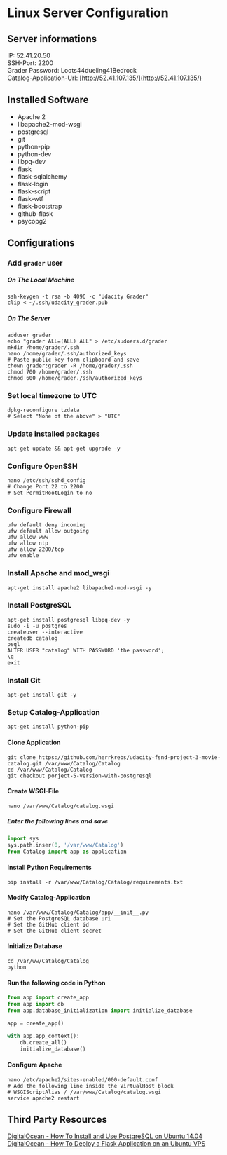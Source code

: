 # Linux Server Configuration

## Server informations
IP: 52.41.20.50  
SSH-Port: 2200  
Grader Password: Loots44dueling41Bedrock  
Catalog-Application-Url: [http://52.41.107.135/](http://52.41.107.135/)

## Installed Software
- Apache 2
- libapache2-mod-wsgi
- postgresql
- git
- python-pip
- python-dev
- libpq-dev
- flask
- flask-sqlalchemy
- flask-login
- flask-script
- flask-wtf
- flask-bootstrap
- github-flask
- psycopg2

## Configurations

### Add  `grader` user
##### On The Local Machine
```
ssh-keygen -t rsa -b 4096 -c "Udacity Grader"
clip < ~/.ssh/udacity_grader.pub
```
##### On The Server
```
adduser grader
echo "grader ALL=(ALL) ALL" > /etc/sudoers.d/grader
mkdir /home/grader/.ssh
nano /home/grader/.ssh/authorized_keys
# Paste public key form clipboard and save
chown grader:grader -R /home/grader/.ssh
chmod 700 /home/grader/.ssh
chmod 600 /home/grader./ssh/authorized_keys
```

### Set local timezone to UTC
```
dpkg-reconfigure tzdata
# Select "None of the above" > "UTC"
```

### Update installed packages
```
apt-get update && apt-get upgrade -y
```

### Configure OpenSSH
```
nano /etc/ssh/sshd_config
# Change Port 22 to 2200
# Set PermitRootLogin to no
```

### Configure Firewall
```
ufw default deny incoming
ufw default allow outgoing
ufw allow www
ufw allow ntp
ufw allow 2200/tcp
ufw enable
```

### Install Apache and mod_wsgi
```
apt-get install apache2 libapache2-mod-wsgi -y
```

### Install PostgreSQL
```
apt-get install postgresql libpq-dev -y
sudo -i -u postgres
createuser --interactive 
createdb catalog
psql
ALTER USER "catalog" WITH PASSWORD 'the password';
\q
exit
```

### Install Git
```
apt-get install git -y
```

### Setup Catalog-Application
```
apt-get install python-pip
```

#### Clone Application
```
git clone https://github.com/herrkrebs/udacity-fsnd-project-3-movie-catalog.git /var/www/Catalog/Catalog
cd /var/www/Catalog/Catalog
git checkout porject-5-version-with-postgresql
```

#### Create WSGI-File
```
nano /var/www/Catalog/catalog.wsgi
```
##### Enter the following lines and save
```Python
import sys
sys.path.inser(0, '/var/www/Catalog')
from Catalog import app as application
```

#### Install Python Requirements
```
pip install -r /var/www/Catalog/Catalog/requirements.txt
```

#### Modify Catalog-Application
```
nano /var/www/Catalog/Catalog/app/__init__.py
# Set the PostgreSQL database uri
# Set the GitHub client id
# Set the GitHub client secret
```

#### Initialize Database
```
cd /var/ww/Catalog/Catalog
python
```
#### Run the following code in Python
```Python
from app import create_app
from app import db
from app.database_initialization import initialize_database

app = create_app()

with app.app_context():
    db.create_all()
    initialize_database()
```

#### Configure Apache
```
nano /etc/apache2/sites-enabled/000-default.conf
# Add the following line inside the VirtualHost block
# WSGIScriptAlias / /var/www/Catalog/catalog.wsgi
service apache2 restart
```

## Third Party Resources
[DigitalOcean - How To Install and Use PostgreSQL on Ubuntu 14.04](https://www.digitalocean.com/community/tutorials/how-to-install-and-use-postgresql-on-ubuntu-14-04)  
[DigitalOcean - How To Deploy a Flask Application on an Ubuntu VPS](https://www.digitalocean.com/community/tutorials/how-to-deploy-a-flask-application-on-an-ubuntu-vps)
